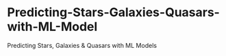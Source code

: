 # Predicting-Stars-Galaxies-Quasars-with-ML-Model
Predicting Stars, Galaxies &amp; Quasars with ML Models
